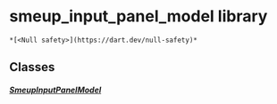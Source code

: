 


# smeup_input_panel_model library






    *[<Null safety>](https://dart.dev/null-safety)*





## Classes

##### [SmeupInputPanelModel](../smeup_models_widgets_smeup_input_panel_model/SmeupInputPanelModel-class.md)



 















